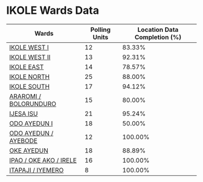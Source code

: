 
# IKOLE Wards Data

| Wards | Polling Units | Location Data Completion (%) |
| ---- | ----- | ------- |
| [IKOLE WEST  I](./wards/2909-ikole-west-i) | 12 | 83.33% |
| [IKOLE WEST  II](./wards/2910-ikole-west-ii) | 13 | 92.31% |
| [IKOLE EAST](./wards/2911-ikole-east) | 14 | 78.57% |
| [IKOLE NORTH](./wards/2912-ikole-north) | 25 | 88.00% |
| [IKOLE SOUTH](./wards/2913-ikole-south) | 17 | 94.12% |
| [ARAROMI / BOLORUNDURO](./wards/2914-araromi-/-bolorunduro) | 15 | 80.00% |
| [IJESA ISU](./wards/2915-ijesa-isu) | 21 | 95.24% |
| [ODO AYEDUN  I](./wards/2916-odo-ayedun-i) | 18 | 50.00% |
| [ODO AYEDUN / AYEBODE](./wards/2917-odo-ayedun-/-ayebode) | 12 | 100.00% |
| [OKE AYEDUN](./wards/2918-oke-ayedun) | 18 | 88.89% |
| [IPAO / OKE AKO / IRELE](./wards/2919-ipao-/-oke-ako-/-irele) | 16 | 100.00% |
| [ITAPAJI / IYEMERO](./wards/2920-itapaji-/-iyemero) | 8 | 100.00% |




